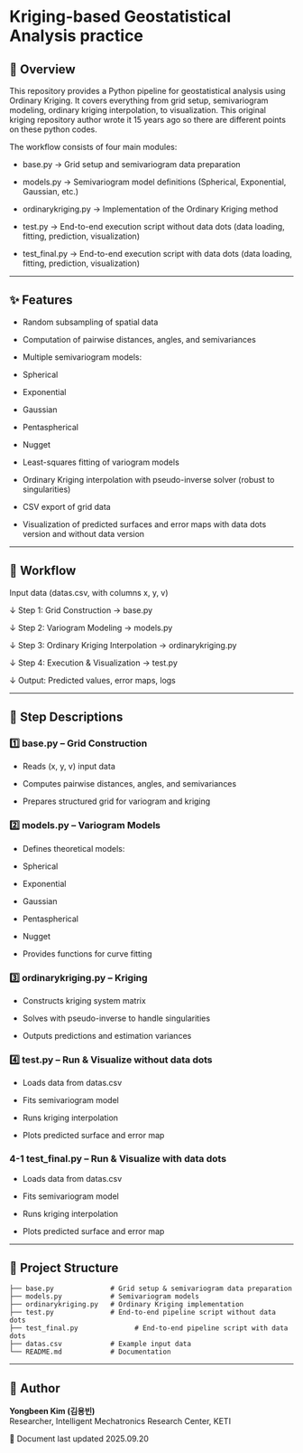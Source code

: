# Kriging-based Geostatistical Analysis practice


## 📌 Overview
This repository provides a Python pipeline for geostatistical analysis using Ordinary Kriging.
It covers everything from grid setup, semivariogram modeling, ordinary kriging interpolation, to visualization.
This original kriging repository author wrote it 15 years ago so there are different points on these python codes.

The workflow consists of four main modules:

- base.py → Grid setup and semivariogram data preparation

- models.py → Semivariogram model definitions (Spherical, Exponential, Gaussian, etc.)

- ordinarykriging.py → Implementation of the Ordinary Kriging method

- test.py → End-to-end execution script without data dots (data loading, fitting, prediction, visualization)

- test_final.py → End-to-end execution script with data dots (data loading, fitting, prediction, visualization)

---

## ✨ Features

- Random subsampling of spatial data

- Computation of pairwise distances, angles, and semivariances

- Multiple semivariogram models:

- Spherical

- Exponential

- Gaussian

- Pentaspherical

- Nugget

- Least-squares fitting of variogram models

- Ordinary Kriging interpolation with pseudo-inverse solver (robust to singularities)

- CSV export of grid data

- Visualization of predicted surfaces and error maps with data dots version and without data version

---

## 🔄 Workflow

Input data (datas.csv, with columns x, y, v)


↓ Step 1: Grid Construction → base.py


↓ Step 2: Variogram Modeling → models.py


↓ Step 3: Ordinary Kriging Interpolation → ordinarykriging.py


↓ Step 4: Execution & Visualization → test.py


↓ Output: Predicted values, error maps, logs


---

## 📝 Step Descriptions

### 1️⃣ base.py – Grid Construction

- Reads (x, y, v) input data

- Computes pairwise distances, angles, and semivariances

- Prepares structured grid for variogram and kriging

### 2️⃣ models.py – Variogram Models

- Defines theoretical models:

- Spherical

- Exponential

- Gaussian

- Pentaspherical

- Nugget

- Provides functions for curve fitting

### 3️⃣ ordinarykriging.py – Kriging

- Constructs kriging system matrix

- Solves with pseudo-inverse to handle singularities

- Outputs predictions and estimation variances

### 4️⃣ test.py – Run & Visualize without data dots

- Loads data from datas.csv

- Fits semivariogram model

- Runs kriging interpolation

- Plots predicted surface and error map

### 4️-1 test_final.py – Run & Visualize with data dots

- Loads data from datas.csv

- Fits semivariogram model

- Runs kriging interpolation

- Plots predicted surface and error map


---
## 📂 Project Structure
```
├── base.py              # Grid setup & semivariogram data preparation
├── models.py            # Semivariogram models
├── ordinarykriging.py   # Ordinary Kriging implementation
├── test.py              # End-to-end pipeline script without data dots
├── test_final.py              # End-to-end pipeline script with data dots
├── datas.csv            # Example input data
└── README.md            # Documentation
```
---


## 👤 Author
**Yongbeen Kim (김용빈)**  
Researcher, Intelligent Mechatronics Research Center, KETI


📅 Document last updated 2025.09.20

